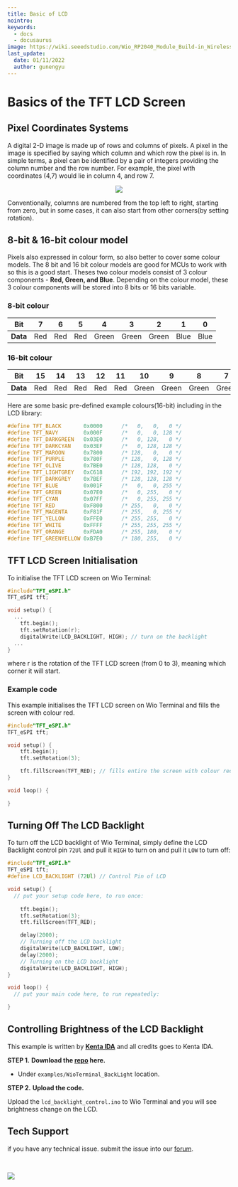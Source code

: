```yaml
---
title: Basic of LCD
nointro:
keywords:
  - docs
  - docusaurus
image: https://wiki.seeedstudio.com/Wio_RP2040_Module_Build-in_Wireless_2.4G/
last_update:
  date: 01/11/2022
  author: gunengyu
---
```


# Basics of the TFT LCD Screen

## Pixel Coordinates Systems

A digital 2-D image is made up of rows and columns of pixels. A pixel in the image is specified by saying which column  and which row the pixel is in. In simple terms, a pixel can be identified by a pair of integers providing the column number and the row number. For example, the pixel with coordinates (4,7) would lie in column 4, and row 7. 

<div align="center"><img src="https://files.seeedstudio.com/wiki/Wio-Terminal/img/grids.jpg" /></div>


Conventionally, columns are numbered from the top left to right, starting from zero, but in some cases, it can also start from other corners(by setting rotation).

## 8-bit & 16-bit colour model

Pixels also expressed in colour form, so also better to cover some colour models. The 8 bit and 16 bit colour models are good for MCUs to work with so this is a good start. Theses two colour models consist of 3 colour components - **Red, Green, and Blue**. Depending on the colour model, these 3 colour components will be stored into 8 bits or 16 bits variable.

### 8-bit colour

| Bit  | 7   | 6   | 5   | 4   | 3   | 2   | 1   | 0   |
| ---  | :-----: | :-----: | :-----: | :-----: | :-----: | :-----: | :-----: | :-----: |
| **Data** | Red   | Red   | Red   | Green   | Green   | Green   | Blue   | Blue   |

### 16-bit colour

| Bit  | 15   | 14   | 13   | 12   | 11   | 10   | 9   | 8   | 7   | 6   | 5   | 4   | 3   | 2   | 1   | 0   |
| ---  | :-----: | :-----: | :-----: | :-----: | :-----: | :-----: | :-----: | :-----: | :-----: | :-----: | :-----: | :-----: | :-----: | :-----: | :-----: | :-----: |
| **Data** | Red   | Red   | Red   | Red   | Red   | Green   | Green   | Green   | Green   | Green   | Green   | Blue   | Blue   | Blue   | Blue   | Blue   |

Here are some basic pre-defined example colours(16-bit) including in the LCD library:

```cpp
#define TFT_BLACK       0x0000      /*   0,   0,   0 */
#define TFT_NAVY        0x000F      /*   0,   0, 128 */
#define TFT_DARKGREEN   0x03E0      /*   0, 128,   0 */
#define TFT_DARKCYAN    0x03EF      /*   0, 128, 128 */
#define TFT_MAROON      0x7800      /* 128,   0,   0 */
#define TFT_PURPLE      0x780F      /* 128,   0, 128 */
#define TFT_OLIVE       0x7BE0      /* 128, 128,   0 */
#define TFT_LIGHTGREY   0xC618      /* 192, 192, 192 */
#define TFT_DARKGREY    0x7BEF      /* 128, 128, 128 */
#define TFT_BLUE        0x001F      /*   0,   0, 255 */
#define TFT_GREEN       0x07E0      /*   0, 255,   0 */
#define TFT_CYAN        0x07FF      /*   0, 255, 255 */
#define TFT_RED         0xF800      /* 255,   0,   0 */
#define TFT_MAGENTA     0xF81F      /* 255,   0, 255 */
#define TFT_YELLOW      0xFFE0      /* 255, 255,   0 */
#define TFT_WHITE       0xFFFF      /* 255, 255, 255 */
#define TFT_ORANGE      0xFDA0      /* 255, 180,   0 */
#define TFT_GREENYELLOW 0xB7E0      /* 180, 255,   0 */
```

## TFT LCD Screen Initialisation

To initialise the TFT LCD screen on Wio Terminal:

```cpp
#include"TFT_eSPI.h"
TFT_eSPI tft;

void setup() {
  ...
    tft.begin();
    tft.setRotation(r);
    digitalWrite(LCD_BACKLIGHT, HIGH); // turn on the backlight
  ...
}
```

where r is the rotation of the TFT LCD screen (from 0 to 3),  meaning which corner it will start.

### Example code

This example initialises the TFT LCD screen on Wio Terminal and fills the screen with colour red.

```cpp
#include"TFT_eSPI.h"
TFT_eSPI tft;

void setup() {
    tft.begin();
    tft.setRotation(3);

    tft.fillScreen(TFT_RED); // fills entire the screen with colour red
}

void loop() {

}
```

## Turning Off The LCD Backlight

To turn off the LCD backlight of Wio Terminal, simply define the LCD Backlight control pin `72Ul` and pull it `HIGH` to turn on and pull it `LOW` to turn off:

```cpp
#include"TFT_eSPI.h"
TFT_eSPI tft;
#define LCD_BACKLIGHT (72Ul) // Control Pin of LCD

void setup() {
  // put your setup code here, to run once:
  
    tft.begin();
    tft.setRotation(3);
    tft.fillScreen(TFT_RED);

    delay(2000);
    // Turning off the LCD backlight
    digitalWrite(LCD_BACKLIGHT, LOW);
    delay(2000);
    // Turning on the LCD backlight
    digitalWrite(LCD_BACKLIGHT, HIGH);
}

void loop() {
  // put your main code here, to run repeatedly:

}
```

## Controlling Brightness of the LCD Backlight

This example is written by [**Kenta IDA**](https://github.com/ciniml) and all credits goes to Kenta IDA.

**STEP 1.** **Download the [repo](https://github.com/Seeed-Studio/Seeed_Arduino_Sketchbook) here.**

- Under `examples/WioTerminal_BackLight` location.

**STEP 2.** **Upload the code.**

Upload the `lcd_backlight_control.ino` to Wio Terminal and you will see brightness change on the LCD.

## Tech Support
 if you have any technical issue.  submit the issue into our [forum](http://forum.seeedstudio.com/). 
<div>
  <br /><p style={{textAlign: 'center'}}><a href="https://www.seeedstudio.com/act-4.html?utm_source=wiki&utm_medium=wikibanner&utm_campaign=newproducts" target="_blank"><img src="https://files.seeedstudio.com/wiki/Wiki_Banner/new_product.jpg" /></a></p>
</div>